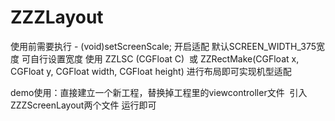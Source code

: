 # ZZZLayout

使用前需要执行 - (void)setScreenScale; 开启适配
默认SCREEN_WIDTH_375宽度 可自行设置宽度
使用 ZZLSC (CGFloat C)  或  ZZRectMake(CGFloat x, CGFloat y, CGFloat width, CGFloat height) 进行布局即可实现机型适配

demo使用：直接建立一个新工程，替换掉工程里的viewcontroller文件  引入ZZZScreenLayout两个文件  运行即可

